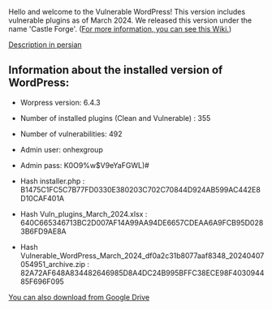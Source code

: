 Hello and welcome to the Vulnerable WordPress!
This version includes vulnerable plugins as of March 2024.
We released this version under the name 'Castle Forge'. ([For more information, you can see this Wiki.](https://en.wikipedia.org/wiki/Kandovan,_Osku)) 

[Description in persian](https://onhexgroup.ir/vulnerable-wordpress-march-2024/)

## Information about the installed version of WordPress:

- Worpress version: 6.4.3
- Number of installed plugins (Clean and Vulnerable) : 355
- Number of vulnerabilities: 492
- Admin user: onhexgroup
- Admin pass: K0O9%w$V9eYaFGWL)#


- Hash installer.php : B1475C1FC5C7B77FD0330E380203C702C70844D924AB599AC442E8D10CAF401A
- Hash Vuln_plugins_March_2024.xlsx : 640C665346713BC2D007AF14A99AA94DE6657CDEAA6A9FCB95D0283B6FD9AE8A
- Hash Vulnerable_WordPress_March_2024_df0a2c31b8077aaf8348_20240407054951_archive.zip : 82A72AF648A834482646985D8A4DC24B995BFFC38ECE98F403094485F696F095

[You can also download from Google Drive](https://drive.google.com/drive/folders/1W1aEcYxtcdJGxq9A9dPPE5DtopydwKDO)

